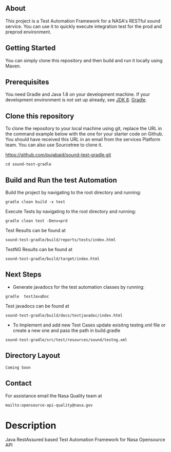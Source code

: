 ## About

This project is a Test Automation Framework for a NASA's RESTful sound service.
You can use it to quickly execute integration test for the prod and preprod environment.


## Getting Started

You can simply clone this repository and then build and run it locally using Maven.

## Prerequisites

You need Gradle and Java 1.8 on your development machine.
If your development environment is not set up already, see 
[JDK 8](http://www.oracle.com/technetwork/java/javase/documentation/jdk8-doc-downloads-2133158.html).
[Gradle](https://gradle.org/gradle-download/).

## Clone this repository

To clone the repository to your local machine using git, 
replace the URL in the command example below with the one for your starter code on Github. 
You should have received this URL in an email from the services Platform team. 
You can also use Sourcetree to clone it. 

https://github.com/pujabaid/sound-test-gradle.git
```
cd sound-test-gradle
```


## Build and Run the test Automation

Build the project by navigating to the root directory and running:
```
gradle clean build -x test
```

Execute Tests by navigating to the root directory and running:
```
gradle clean test -Denv=prd
```

Test Results can be found at
```
sound-test-gradle/build/reports/tests/index.html
```

TestNG Results can be found at
```
sound-test-gradle/build/target/index.html
```

## Next Steps

- Generate javadocs for the test automation classes by running:
```
gradle  testJavaDoc
```

Test javadocs can be found at
```
sound-test-gradle/build/docs/testjavadoc/index.html
```

- To Implement and add new Test Cases update exisitng testng.xml file or create a new one and pass the path in build.gradle
```
sound-test-gradle/src/test/resources/sound/testng.xml
```

## Directory Layout
```
Coming Soon
```

## Contact

For assistance email the Nasa Quality team at 
```
mailto:opensource-api-quality@nasa.gov
```

# Description

Java RestAssured based Test Automation Framework for Nasa Opensource API
